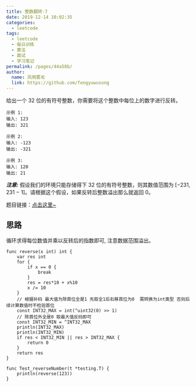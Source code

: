 ```yaml
---
title: 整数翻转-7
date: 2019-12-14 10:02:35
categories: 
  - leetcode
tags: 
  - leetcode
  - 每日训练
  - 算法
  - 面试
  - 学习笔记
permalink: /pages/44a58b/
author: 
  name: 风雨雾凇
  link: https://github.com/fengyuwusong
---
```


给出一个 32 位的有符号整数，你需要将这个整数中每位上的数字进行反转。


```
示例 1:
输入: 123
输出: 321

示例 2:
输入: -123
输出: -321

示例 3:
输入: 120
输出: 21
```

***注意:***
假设我们的环境只能存储得下 32 位的有符号整数，则其数值范围为 [−231,  231 − 1]。请根据这个假设，如果反转后整数溢出那么就返回 0。

题目链接：[点击这里~](https://leetcode-cn.com/problems/reverse-integer)
<!-- more -->

## 思路
循环求得每位数值并乘以反转后的指数即可, 注意数据范围溢出。

```golang
func reverse(x int) int {
	var res int
	for {
		if x == 0 {
			break
		}
		res = res*10 + x%10
		x /= 10
	}
	// 根据补码 最大值为除首位全是1 先取全1后右移首位为0  需转换为int类型 否则后续计算数值时不检验首位
	const INT32_MAX = int(^uint32(0) >> 1)
	// 除首位外全是0 取最大值反码即可
	const INT32_MIN = ^INT32_MAX
	println(INT32_MAX)
	println(INT32_MIN)
	if res < INT32_MIN || res > INT32_MAX {
		return 0
	}
	return res
}

func Test_reverseNumber(t *testing.T) {
	println(reverse(123))
}
```